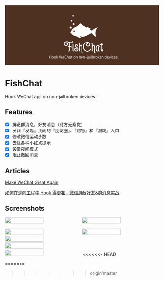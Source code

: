 <p align="center">
<a href="https://github.com/yulingtianxia/FishChat">
<img src="Images/logo.png" alt="FishChat" />
</a>
</p>

# FishChat

Hook WeChat.app on non-jailbroken devices.

## Features

- [x] 屏蔽群消息，好友消息（对方无察觉）
- [x] 关闭『发现』页面的『朋友圈』、『购物』和『游戏』入口
- [x] 修改微信运动步数
- [x] 去除各种小红点提示
- [x] 设置夜间模式
- [x] 阻止撤回消息

## Articles

[Make WeChat Great Again](http://yulingtianxia.com/blog/2017/02/28/Make-WeChat-Great-Again/)

[如何在逆向工程中 Hook 得更准 - 微信屏蔽好友&群消息实战](http://yulingtianxia.com/blog/2017/03/06/How-to-hook-the-correct-method-in-reverse-engineering)

## Screenshots

<img src="Images/weichat_ignore_chatroom.PNG" width="50%" height="50%"><img src="Images/wechat_ignore_somone.PNG" width="50%" height="50%">

<img src="Images/wechat_setting_keyboard.PNG" width="50%" height="50%"><img src="Images/wechat_setting_stepcount.PNG" width="50%" height="50%">
<img src="Images/wechat_mystepcount.PNG" width="50%" height="50%">
<img src="Images/wechat_discover.PNG" width="50%" height="50%">
<img src="Images/wechat_about.PNG" width="50%" height="50%">
<<<<<<< HEAD

=======
>>>>>>> origin/master
